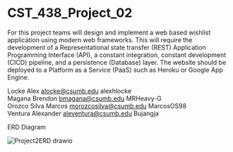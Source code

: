 # CST_438_Project_02
For this project teams will design and implement a web based wishlist application using modern web frameworks. This will require the development of a Representational state transfer (REST) Application Programming Interface (API), a constant integration, constant development (CICD) pipeline, and a persistence (Database) layer. The website should be deployed to a Platform as a Service (PaaS) such as Heroku or Google App Engine.


Locke	Alex	alocke@csumb.edu	alexhlocke					
Magana	Brendon	bmagana@csumb.edu	MRHeavy-G					
Orozco Silva	Marcos	morozcosilva@csumb.edu	MarcosOS98					
Ventura	Alexander aleventura@csumb.edu	Bujangja

ERD Diagram

![Project2ERD drawio](https://user-images.githubusercontent.com/72904602/155921634-2707fa05-2f86-4538-ad2d-1a4bcf9dbbc8.png)
